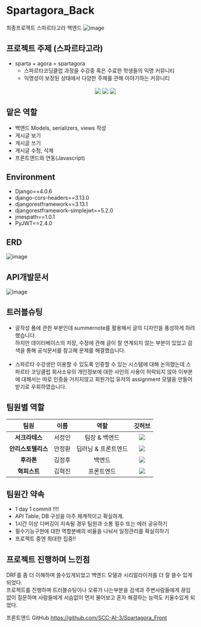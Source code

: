 # Spartagora_Back
최종프로젝트 스파르타고라 백엔드
![image](https://user-images.githubusercontent.com/102134953/210927445-9a71ef77-9921-4430-b225-89998077100f.png)

## 프로젝트 주제 (스파르타고라)
* sparta + agora = spartagora
   * 스파르타코딩클럽 과정을 수강중 혹은 수료한 학생들의 익명 커뮤니티
   * 익명성이 보장된 상태에서 다양한 주제를 관해 이야기하는 커뮤니티
   <br><br>
   <div align="center">
   <img src="https://img.shields.io/badge/Python-3776AB?style=for-the-badge&logo=Python&logoColor=white">
   <img src="https://img.shields.io/badge/Django-092E20?style=for-the-badge&logo=Django&logoColor=white">
   <img src="https://img.shields.io/badge/SQLite-003B57?style=for-the-badge&logo=SQLite&logoColor=white">
  </div>


## 맡은 역할
* 백앤드 Models, serializers, views 작성
* 게시글 보기
* 게시글 쓰기
* 게시글 수정, 삭제
* 프론트앤드와 연동(Javascript)

## Environment

* Django==4.0.6
* django-cors-headers==3.13.0
* djangorestframework==3.13.1
* djangorestframework-simplejwt==5.2.0
* jmespath==1.0.1
* PyJWT==2.4.0

## ERD
![image](https://user-images.githubusercontent.com/102134953/178625920-d3ef10a0-a71e-4b8f-a4c2-7daaf890eea1.png)

## API개발문서
![image](https://user-images.githubusercontent.com/102134953/178635347-82db6476-b1be-4758-a28d-7032ddab45e7.png)

## 트러블슈팅
* 글작성 폼에 관한 부분인데 summernote를 활용해서 글의 디자인을 풍성하게 하려했습니다.<br>
  하지만 데이터베이스의 저장, 수정에 관해 글이 잘 연계되지 않는 부분이 있었고 검색을 통해 공식문서를 참고해 문제를 해결했습니다.
  <br><br>
* 스파르타 수강생만 이용할 수 있도록 인증할 수 있는 시스템에 대해 논의했는데 스파르타 코딩클럽 회사소유의 개인정보에 대한 사인의 사용이 허락되지 않아 이부분에 대해서는 따로 인증을 거치지않고 회원가입 유저의 assignment 모델을 만들어 받기로 우회하였습니다.

## 팀원별 역할
| 팀원 | 이름 | 역할 | 깃허브 |
|:----------:|:----------:|:----------:|:----------:|
| **서크라테스** | 서정인 | 팀장 & 백엔드 |<a href="https://github.com/Jeong1n"><img src="https://img.shields.io/badge/GitHub-181717?style=for-the-badge&logo=GitHub&logoColor=white"><a>|
| **안리스토텔리스** | 안정환 | 딥러닝 & 프론트엔드 |<a href="https://github.com/ajh1531"><img src="https://img.shields.io/badge/GitHub-181717?style=for-the-badge&logo=GitHub&logoColor=white"><a>|
| **후라톤** | 김정후 | 백엔드 |<a href="https://github.com/fattysphinxx"><img src="https://img.shields.io/badge/GitHub-181717?style=for-the-badge&logo=GitHub&logoColor=white"><a>|
| **혁피스트** | 김혁진 | 프론트엔드 |<a href="https://github.com/5aim"><img src="https://img.shields.io/badge/GitHub-181717?style=for-the-badge&logo=GitHub&logoColor=white"><a>|
  
## 팀원간 약속
* 1 day 1 commit !!!!
* API Table, DB 구성을 아주 체계적이고 확실하게.
* 1시간 이상 디버깅이 지속될 경우 팀원과 소통 필수 또는 에러 공유하기
* 필수기능구현에 대한 역할분배의 비율을 나눠서 일정관리를 확실히하기
* 프로젝트 중엔 최대한 집중!!

## 프로젝트 진행하며 느낀점
DRF를 좀 더 이해하며 쓸수있게되었고 백앤드 모델과 시리얼라이저를 더 잘 쓸수 있게되었다. <br>프로젝트를 진행하며 트러블슈팅이나 오류가 나는부분을 검색과 주변사람들에게 끊임없이 질문하며 사람들에게 서슴없이 먼저 물어보고 혼자 해결하는 능력도 키울수있게 되었다.

프론트앤드 GitHub
https://github.com/SCC-AI-3/Spartagora_Front
